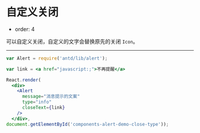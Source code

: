 # 自定义关闭

- order: 4

可以自定义关闭，自定义的文字会替换原先的关闭 `Icon`。

---

````jsx
var Alert = require('antd/lib/alert');

var link = <a href="javascript:;">不再提醒</a>

React.render(
  <div>
    <Alert
      message="消息提示的文案"
      type="info"
      closeText={link}
    />
  </div>,
document.getElementById('components-alert-demo-close-type'));
````
